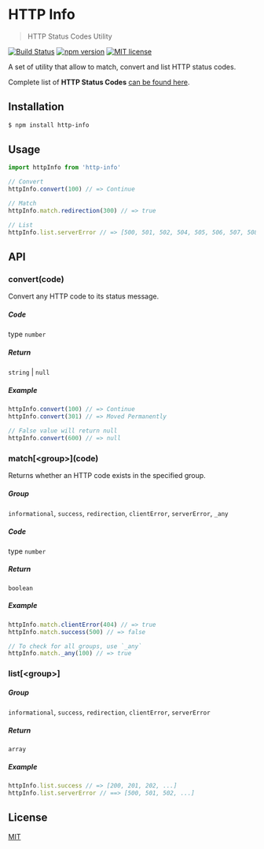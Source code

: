 # HTTP Info

> HTTP Status Codes Utility

[![Build Status](https://travis-ci.com/VeronQ/http-info.svg?token=AEFpxy9csD94RqFQtSSp&branch=master)](https://travis-ci.com/VeronQ/http-info)
[![npm version](https://badge.fury.io/js/http-info.svg)](https://npmjs.org/package/http-info "View this project on npm")
[![MIT license](https://img.shields.io/badge/License-MIT-blue.svg)](https://github.com/VeronQ/http-info/blob/master/LICENSE)

A set of utility that allow to match, convert and list HTTP status codes. 
 
Complete list of **HTTP Status Codes** [can be found here](https://www.iana.org/assignments/http-status-codes/http-status-codes.xhtml).

## Installation

```sh
$ npm install http-info
```

## Usage

```js
import httpInfo from 'http-info'

// Convert
httpInfo.convert(100) // => Continue

// Match
httpInfo.match.redirection(300) // => true

// List
httpInfo.list.serverError // => [500, 501, 502, 504, 505, 506, 507, 508, 510, 511]
```

## API

### convert(code)

Convert any HTTP code to its status message.

##### Code

type `number`

##### Return

`string` | `null`

##### Example

```js
httpInfo.convert(100) // => Continue
httpInfo.convert(301) // => Moved Permanently

// False value will return null
httpInfo.convert(600) // => null
```

### match\[\<group>](code)

Returns whether an HTTP code exists in the specified group.

##### Group

`informational`, `success`, `redirection`, `clientError`, `serverError`, `_any`

##### Code

type `number`

##### Return

`boolean`

##### Example

```js
httpInfo.match.clientError(404) // => true
httpInfo.match.success(500) // => false

// To check for all groups, use `_any`
httpInfo.match._any(100) // => true
```

### list[\<group>]

##### Group

`informational`, `success`, `redirection`, `clientError`, `serverError`

##### Return

`array`

##### Example

```js
httpInfo.list.success // => [200, 201, 202, ...]
httpInfo.list.serverError // ==> [500, 501, 502, ...]
```

## License

[MIT](https://github.com/VeronQ/http-info/blob/master/LICENSE)

